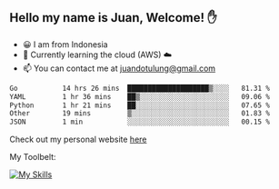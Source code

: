 ## Hello my name is Juan, Welcome! ✋

- 😀 I am from Indonesia
- 📖 Currently learning the cloud (AWS) ☁️
- 📫 You can contact me at juandotulung@gmail.com

<!--START_SECTION:waka-->

```txt
Go           14 hrs 26 mins  ████████████████████▒░░░░   81.31 %
YAML         1 hr 36 mins    ██▒░░░░░░░░░░░░░░░░░░░░░░   09.06 %
Python       1 hr 21 mins    ██░░░░░░░░░░░░░░░░░░░░░░░   07.65 %
Other        19 mins         ▒░░░░░░░░░░░░░░░░░░░░░░░░   01.83 %
JSON         1 min           ░░░░░░░░░░░░░░░░░░░░░░░░░   00.15 %
```

<!--END_SECTION:waka-->

Check out my personal website [here](https://juanchristian.com)

My Toolbelt:

[![My Skills](https://skillicons.dev/icons?i=go,js,ts,nodejs,express,react,nextjs,vue,tailwind,vite,html,css,python,php,aws,bash,linux,postgres,mysql,redis,kafka,docker,vercel,netlify,vscode,figma)](https://skillicons.dev)


